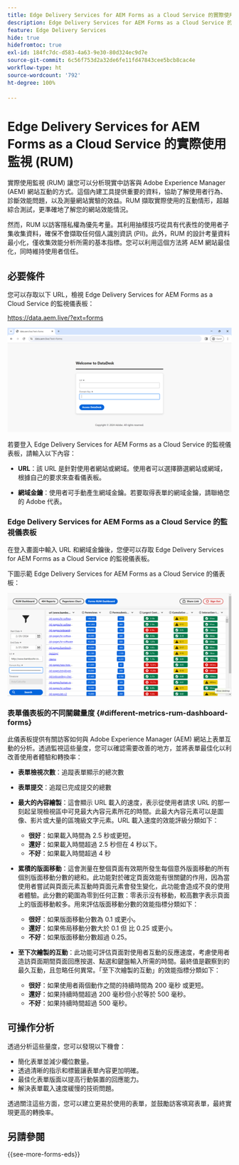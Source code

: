 ```yaml
---
title: Edge Delivery Services for AEM Forms as a Cloud Service 的實際使用監視 (RUM)
description: Edge Delivery Services for AEM Forms as a Cloud Service 的實際使用監視 (RUM) 包含持續追蹤和分析使用者與表單的互動情形。
feature: Edge Delivery Services
hide: true
hidefromtoc: true
exl-id: 184fc7dc-d583-4a63-9e30-80d324ec9d7e
source-git-commit: 6c56f753d2a32de6fe11fd47843cee5bcb8cac4e
workflow-type: ht
source-wordcount: '792'
ht-degree: 100%

---
```



# Edge Delivery Services for AEM Forms as a Cloud Service 的實際使用監視 (RUM)

實際使用監視 (RUM) 讓您可以分析現實中訪客與 Adobe Experience Manager (AEM) 網站互動的方式。這個內建工具提供重要的資料，協助了解使用者行為、診斷效能問題，以及測量網站實驗的效益。RUM 擷取實際使用的互動情形，超越綜合測試，更準確地了解您的網站效能情況。

然而，RUM 以訪客隱私權為優先考量。其利用抽樣技巧從具有代表性的使用者子集收集資料，確保不會擷取任何個人識別資訊 (PII)。此外，RUM 的設計考量資料最小化，僅收集效能分析所需的基本指標。您可以利用這個方法將 AEM 網站最佳化，同時維持使用者信任。


## 必要條件

您可以存取以下 URL，檢視 Edge Delivery Services for AEM Forms as a Cloud Service 的監視儀表板：

https://data.aem.live/?ext=forms

![Edge Delivery Services for Forms 的 RUM 登入畫面](/help/edge/assets/rum-login-screen.png)

若要登入 Edge Delivery Services for AEM Forms as a Cloud Service 的監視儀表板，請輸入以下內容：

* **URL**：該 URL 是針對使用者網站或網域。使用者可以選擇篩選網站或網域，根據自己的要求來查看儀表板。

* **網域金鑰**：使用者可手動產生網域金鑰。若要取得表單的網域金鑰，請聯絡您的 Adobe 代表。

### Edge Delivery Services for AEM Forms as a Cloud Service 的監視儀表板

在登入畫面中輸入 URL 和網域金鑰後，您便可以存取 Edge Delivery Services for AEM Forms as a Cloud Service 的監視儀表板。

下圖示範 Edge Delivery Services for AEM Forms as a Cloud Service 的儀表板：

![RUM 表單儀表板](/help/edge/assets/rum-forms-dashboard.png)

### 表單儀表板的不同關鍵量度 {#different-metrics-rum-dashboard-forms}

此儀表板提供有關訪客如何與 Adobe Experience Manager (AEM) 網站上表單互動的分析。透過監視這些量度，您可以確認需要改善的地方，並將表單最佳化以利改善使用者體驗和轉換率：

* **表單檢視次數**：追蹤表單顯示的總次數
* **表單提交**：追蹤已完成提交的總數

* **最大的內容繪製**：這會顯示 URL 載入的速度，表示從使用者請求 URL 的那一刻起呈現檢視區中可見最大內容元素所花的時間。此最大內容元素可以是圖像、影片或大量的區塊級文字元素。URL 載入速度的效能評級分類如下：
   * **很好**：如果載入時間為 2.5 秒或更短。
   * **還好**：如果載入時間超過 2.5 秒但在 4 秒以下。
   * **不好**：如果載入時間超過 4 秒

* **累積的版面移動**：這會測量在整個頁面有效期所發生每個意外版面移動的所有個別版面移動分數的總和。此功能對於確定頁面效能有很關鍵的作用，因為當使用者嘗試與頁面元素互動時頁面元素會發生變化，此功能會造成不良的使用者體驗。此分數的範圍為零到任何正數：零表示沒有移動，較高數字表示頁面上的版面移動較多。用來評估版面移動分數的效能指標分類如下：

   * **很好**：如果版面移動分數為 0.1 或更小。
   * **還好**：如果佈局移動分數大於 0.1 但 比 0.25 或更小。
   * **不好**：如果版面移動分數超過 0.25。

* **至下次繪製的互動**：此功能可評估頁面對使用者互動的反應速度，考慮使用者造訪頁面期間頁面回應按選、點選和鍵盤輸入所需的時間。最終值是觀察到的最久互動，且忽略任何異常。「至下次繪製的互動」的效能指標分類如下：
   * **很好**：如果使用者兩個動作之間的持續時間為 200 毫秒 或更短。
   * **還好**：如果持續時間超過 200 毫秒但小於等於 500 毫秒。
   * **不好**：如果持續時間超過 500 毫秒。

## 可操作分析

透過分析這些量度，您可以發現以下機會：

* 簡化表單並減少欄位數量。
* 透過清晰的指示和標籤讓表單內容更加明確。
* 最佳化表單版面以提高行動裝置的回應能力。
* 解決表單載入速度緩慢的技術問題。

透過關注這些方面，您可以建立更易於使用的表單，並鼓勵訪客填寫表單，最終實現更高的轉換率。

## 另請參閱

{{see-more-forms-eds}}
